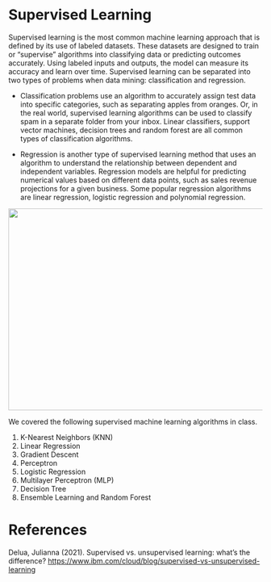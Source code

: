 # Supervised Learning

Supervised learning is the most common machine learning approach that is defined by its use of labeled datasets. These datasets are designed to train or “supervise” algorithms into classifying data or predicting outcomes accurately. Using labeled inputs and outputs, the model can measure its accuracy and learn over time. Supervised learning can be separated into two types of problems when data mining: classification and regression.

* Classification problems use an algorithm to accurately assign test data into specific categories, such as separating apples from oranges. Or, in the real world, supervised learning algorithms can be used to classify spam in a separate folder from your inbox. Linear classifiers, support vector machines, decision trees and random forest are all common types of classification algorithms.

* Regression is another type of supervised learning method that uses an algorithm to understand the relationship between dependent and independent variables. Regression models are helpful for predicting numerical values based on different data points, such as sales revenue projections for a given business. Some popular regression algorithms are linear regression, logistic regression and polynomial regression.

<img src="https://i0.wp.com/techvidvan.com/tutorials/wp-content/uploads/sites/2/2020/07/Supervised-Learning-in-ML-tv.jpg?fit=1200%2C628&ssl=1" width="650" height="400"/>

We covered the following supervised machine learning algorithms in class.

1. K-Nearest Neighbors (KNN)
2. Linear Regression
3. Gradient Descent
4. Perceptron
5. Logistic Regression
6. Multilayer Perceptron (MLP)
7. Decision Tree
8. Ensemble Learning and Random Forest

# References

Delua, Julianna (2021). Supervised vs. unsupervised learning: what’s the difference? https://www.ibm.com/cloud/blog/supervised-vs-unsupervised-learning
